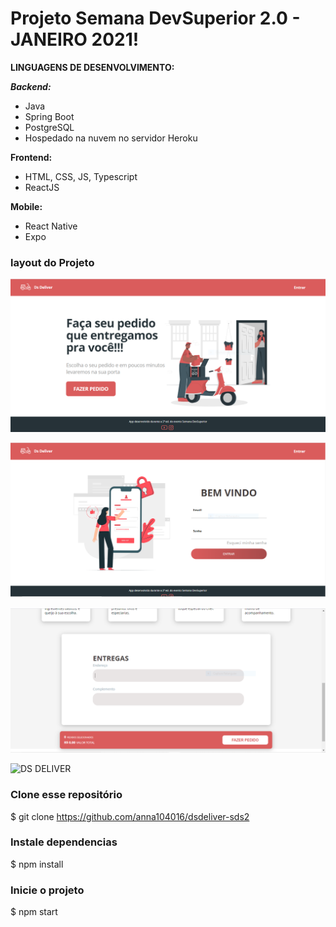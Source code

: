 # Projeto Semana DevSuperior 2.0 - JANEIRO 2021! 


**LINGUAGENS DE DESENVOLVIMENTO:**

***Backend:***
- Java
- Spring Boot
- PostgreSQL
- Hospedado na nuvem no servidor Heroku

**Frontend:**
- HTML, CSS, JS, Typescript
- ReactJS


**Mobile:**
- React Native
- Expo

### layout do Projeto

![Home Page](https://github.com/anna104016/dsdeliver-sds2/blob/main/front-web/src/home%20DsDeliver.PNG)

![Login Page](https://github.com/anna104016/dsdeliver-sds2/blob/main/front-web/src/login%20dsdeliver.PNG)

![Location Page](https://github.com/anna104016/dsdeliver-sds2/blob/main/front-web/src/location%20dsdeliver.PNG)

![DS DELIVER](https://github.com/anna104016/dsdeliver-sds2/blob/main/front-web/src/DS%20DELIVER.gif)


### Clone esse repositório
$ git clone https://github.com/anna104016/dsdeliver-sds2

### Instale dependencias
$ npm install

### Inicie o projeto

$ npm start

